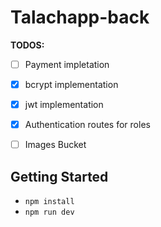 # Talachapp-back

**TODOS:**

- [ ] Payment impletation
- [x] bcrypt implementation
- [x] jwt implementation
- [x] Authentication routes for roles
- [ ] Images Bucket


## Getting Started

- `npm install`
- `npm run dev`


